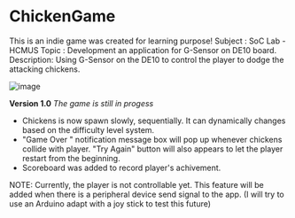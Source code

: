 # ChickenGame
This is an indie game was created for learning purpose!
Subject    : SoC Lab - HCMUS
Topic      : Development an application for G-Sensor on DE10 board.
Description: Using G-Sensor on the DE10 to control the player to dodge the attacking chickens.

![image](https://github.com/user-attachments/assets/dac34634-3a7a-4123-97df-bacb8d38d6ab)


**Version 1.0**
_The game is still in progess_
- Chickens is now spawn slowly, sequentially. It can dynamically changes based on the difficulty level system.
- "Game Over " notification message box will pop up whenever chickens collide with player. "Try Again" button will also appears to let the player restart from the beginning.
- Scoreboard was added to record player's achivement.

NOTE: Currently, the player is not controllable yet. This feature will be added when there is a peripheral device send signal to the app.
(I will try to use an Arduino adapt with a joy stick to test this future)
